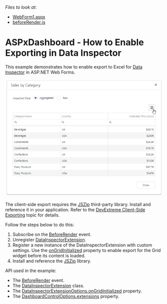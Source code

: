 *Files to look at*:
* [WebForm1.aspx](./CS/aspxdashboard-how-to-enable-export-in-datainspector/WebForm1.aspx)
* [beforeRender.js](./CS/aspxdashboard-how-to-enable-export-in-datainspector/beforeRender.js)

# ASPxDashboard - How to Enable Exporting in Data Inspector

This example demonstrates how to enable export to Excel for [Data Inspector](https://docs.devexpress.com/Dashboard/401194/common-features/underlying-and-displayed-data/data-inspector) in ASP.NET Web Forms. 

![](images/data_inspector_export.png)

The client-side export requires the [JSZip](https://stuk.github.io/jszip/) third-party library. Install and reference it in your application. Refer to the [DevExtreme Client-Side Exporting](https://js.devexpress.com/Documentation/Guide/Widgets/DataGrid/Client-Side_Exporting/) topic for details.

Follow the steps below to do this: 

1. Subscribe on the [BeforeRender](https://docs.devexpress.com/Dashboard/js-ASPxClientDashboard#js_aspxclientdashboard_beforerender) event. 
2. Unregister [DataInspectorExtension](https://docs.devexpress.com/Dashboard/js-DevExpress.Dashboard.DataInspectorExtension).
3. Register a new instance of the DataInspectorExtension with custom settings. Use the [onGridInitialized](https://docs.devexpress.com/Dashboard/js-DevExpress.Dashboard.DataInspectorExtensionOptions#js_devexpress_dashboard_datainspectorextensionoptions_ongridinitialized) property to enable export for the Grid widget before its content is loaded.
4. Install and reference the [JSZip](https://stuk.github.io/jszip/) library.

API used in the example:

* The [BeforeRender](https://docs.devexpress.com/Dashboard/js-ASPxClientDashboard#js_aspxclientdashboard_beforerender) event.
* The [DataInspectorExtension](https://docs.devexpress.com/Dashboard/js-DevExpress.Dashboard.DataInspectorExtension) class.
* The [DataInspectorExtensionOptions.onGridInitialized](https://docs.devexpress.com/Dashboard/js-DevExpress.Dashboard.DataInspectorExtensionOptions#js_devexpress_dashboard_datainspectorextensionoptions_ongridinitialized) property.
* The [DashboardControlOptions.extensions](https://docs.devexpress.com/Dashboard/js-DevExpress.Dashboard.DataInspectorExtensionOptions) property.



